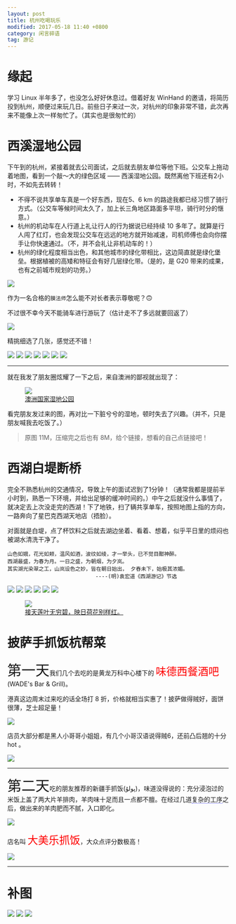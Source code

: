 ```yaml
---
layout: post
title: 杭州吃喝玩乐
modified: 2017-05-18 11:40 +0800
category: 闲言碎语
tag: 游记
---
```


<style type="text/css">
    .gallery {
        margin: 0 auto;
        max-width: 60rem;
    }
    .left {
        max-width: 50%;
        margin-left: 0;
        margin-top: 0;
    }
    .right {
        max-width: 50%;
        margin-right: 0;
        margin-top: 0;
    }
</style>

# 缘起

学习 Linux 半年多了，也没怎么好好休息过。借着好友 WinHand 的邀请，将简历投到杭州，顺便过来玩几日。前些日子来过一次，对杭州的印象非常不错，此次再来不能像上次一样匆忙了。（其实也是很匆忙的）

# 西溪湿地公园

下午到的杭州，紧接着就去公司面试，之后就去朋友单位等他下班。公交车上拖动着地图，看到一个敲～大的绿色区域 —— 西溪湿地公园。既然离他下班还有2小时，不如先去转转！

- 不得不说共享单车真是一个好东西，现在5、6 km 的路途我都已经习惯了骑行方式。（公交车等候时间太久了，加上长三角地区路面多平坦，骑行时分的惬意。）
- 杭州的机动车在人行道上礼让行人的行为据说已经持续 10 多年了。就算是行人闯了红灯，也会发现公交车在远远的地方就开始减速，司机师傅也会向你摆手让你快速通过。（不，并不会礼让非机动车的！）
- 杭州的绿化程度相当出色，和其他城市的绿化带相比，这边简直就是绿化堡垒。根据植被的高矮和特征会有好几层绿化带。（是的，是 G20 带来的成果，也有之前城市规划的功劳。）

![](../images/jounery-hangzhou/IMG_4407.JPG)

作为一名合格的`膜法师`怎么能不对长者表示尊敬呢？🙃

不过很不幸今天不能骑车进行游玩了（估计走不了多远就要回返了）

![](../images/jounery-hangzhou/IMG_4368.png)

精挑细选了几张，感觉还不错！

<div class="gallery">
<img class="left" src="../images/jounery-hangzhou/IMG_4401.JPG" />
<img class="right" src="../images/jounery-hangzhou/IMG_4402.JPG" />
<img class="left" src="../images/jounery-hangzhou/IMG_4403.JPG" />
<img class="right" src="../images/jounery-hangzhou/IMG_4404.JPG" />
<img class="left" src="../images/jounery-hangzhou/IMG_4405.JPG" />
<img class="right" src="../images/jounery-hangzhou/IMG_4406.JPG" />
<img class="left" src="../images/jounery-hangzhou/IMG_4408.JPG" />
</div>

-----------

就在我发了朋友圈炫耀了一下之后，来自澳洲的鄙视就出现了：

<figure>
<img src="../images/jounery-hangzhou/aus_park_thumbnail.png" />
<figcaption><a href="../images/jounery-hangzhou/IMG_4408.JPG">澳洲国家湿地公园</a></figcaption>
</figure>

看完朋友发过来的图，再对比一下脏兮兮的湿地，顿时失去了兴趣。（并不，只是朋友喊我去吃饭了。）

> 原图 11M，压缩完之后也有 8M，给个链接，想看的自己点链接吧！

# 西湖白堤断桥

完全不熟悉杭州的交通情况，导致上午的面试迟到了1分钟！（通常我都是提前半小时到，熟悉一下环境，并给出足够的缓冲时间的。）中午之后就没什么事情了，就决定去上次没走完的西湖！下了地铁，扫了辆共享单车，按照地图上指的方向，一路奔向了星巴克西湖天地店（捂脸）。

对面就是白堤，点了杯饮料之后就去湖边坐着、看着、想着，似乎平日里的烦闷也被湖水清洗干净了。

```
山色如娥，花光如颊，温风如酒，波纹如绫，才一举头，已不觉目酣神醉。
西湖最盛，为春为月。一日之盛，为朝烟，为夕岚。
其实湖光染翠之工，山岚设色之妙，皆在朝日始出， 夕舂未下，始极其浓媚。
                            ----(明)袁宏道《西湖游记》节选
```

<div class="gallery">
<img class="left" src="../images/jounery-hangzhou/IMG_4420.png" />
<img class="right" src="../images/jounery-hangzhou/IMG_4422.png" />
<img class="left" src="../images/jounery-hangzhou/IMG_4425.png" />
<img class="right" src="../images/jounery-hangzhou/IMG_4428.png" />
<img class="left" src="../images/jounery-hangzhou/IMG_5240.png" />
<img class="right" src="../images/jounery-hangzhou/IMG_8644.png" />
</div>

<figure>
<img src="../images/jounery-hangzhou/xihu_global_image.png" />
<figcaption><a href="../images/jounery-hangzhou/IMG_4421.JPG">接天莲叶无穷碧，映日荷花别样红。</a></figcaption>
</figure>


# 披萨手抓饭杭帮菜

<span style="font-size:2rem;">第一天</span>我们几个去吃的是黄龙万科中心楼下的 <span style="font-size:1.5rem;color:red;">味德西餐酒吧</span> (WADE's Bar & Grill)。

港真这边周末过来吃的话全场打 8 折，价格就相当实惠了！披萨做得贼好，面饼很薄，芝士超足量！

![](../images/jounery-hangzhou/wade-pizza.png)

店员大部分都是黑人小哥哥小姐姐，有几个小哥汉语说得贼6，还前凸后翘的十分 hot 。

![](../images/jounery-hangzhou/wade-bar.png)

----------

<span style="font-size:2rem;">第二天</span>吃的朋友推荐的新疆手抓饭(پولۇ)，味道没得说的：充分浸泡过的米饭上盖了两大片羊排肉，羊肉味十足而且一点都不膻。在经过几道<span style="border-bottom:1px dotted #3333ee;" title="形容词而已，我并不知道他家的工序。">复杂的工序</span>之后，做出来的羊肉肥而不腻，入口即化。

![](../images/jounery-hangzhou/IMG_4415.JPG)

店名叫 <span style="font-size:1.5rem;color:red;">大美乐抓饭</span>，大众点评分数极高！

![](../images/jounery-hangzhou/dameile-polo.png)

----------

# 补图


![](../images/jounery-hangzhou/IMG_4181.png)
![](../images/jounery-hangzhou/IMG_4159.png)
![](../images/jounery-hangzhou/IMG_4176.png)

